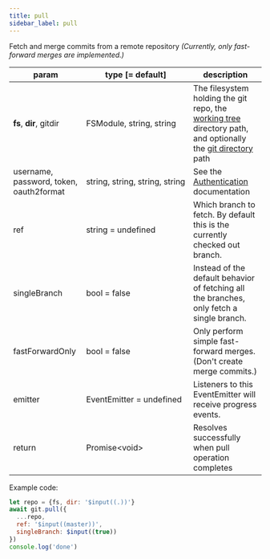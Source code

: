 ```yaml
---
title: pull
sidebar_label: pull
---
```


Fetch and merge commits from a remote repository *(Currently, only fast-forward merges are implemented.)*

| param                                   | type [= default]                              | description                                                                                                                                         |
| --------------------------------------- | --------------------------------------------- | --------------------------------------------------------------------------------------------------------------------------------------------------- |
| **fs**, **dir**, gitdir                 | FSModule,&nbsp;string,&nbsp;string            | The filesystem holding the git repo, the [working tree](dir-vs-gitdir.md) directory path, and optionally the [git directory](dir-vs-gitdir.md) path |
| username, password, token, oauth2format | string,&nbsp;string,&nbsp;string,&nbsp;string | See the [Authentication](./authentication.html) documentation                                                                                       |
| ref                                     | string   = undefined                          | Which branch to fetch. By default this is the currently checked out branch.                                                                         |
| singleBranch                            | bool     = false                              | Instead of the default behavior of fetching all the branches, only fetch a single branch.                                                           |
| fastForwardOnly                         | bool     = false                              | Only perform simple fast-forward merges. (Don't create merge commits.)                                                                              |
| emitter                                 | EventEmitter = undefined                      | Listeners to this EventEmitter will receive progress events.                                                                                        |
| return                                  | Promise\<void\>                               | Resolves successfully when pull operation completes                                                                                                 |

Example code:

```js live
let repo = {fs, dir: '$input((.))'}
await git.pull({
  ...repo,
  ref: '$input((master))',
  singleBranch: $input((true))
})
console.log('done')
```
